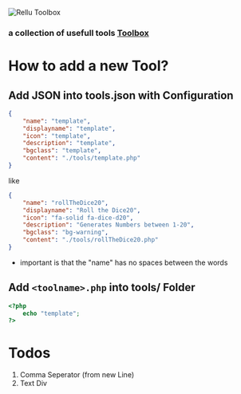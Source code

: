 ![Rellu Toolbox](https://img.relluem94.de/logos/web/rellutoolbox.png)

### a collection of usefull tools [Toolbox](https://toolbox.rellu.de)

# How to add a new Tool?

## Add JSON into tools.json with Configuration
```json
{
    "name": "template",
    "displayname": "template",
    "icon": "template",
    "description": "template",
    "bgclass": "template",
    "content": "./tools/template.php"
}
```

like

```json
{
    "name": "rollTheDice20",
    "displayname": "Roll the Dice20",
    "icon": "fa-solid fa-dice-d20",
    "description": "Generates Numbers between 1-20",
    "bgclass": "bg-warning",
    "content": "./tools/rollTheDice20.php"
}
```
* important is that the "name" has no spaces between the words

## Add `<toolname>.php` into tools/ Folder
```php
<?php
    echo "template";
?>
```


# Todos

1. Comma Seperator (from new Line)
1. Text Div
